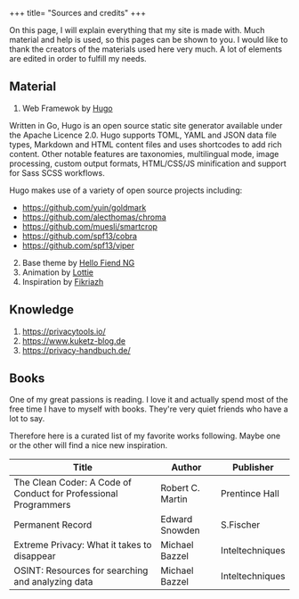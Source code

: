 +++
title= "Sources and credits"
+++

On this page, I will explain everything that my site is made with. Much material and help is used, so this pages can be shown to you. I would like to thank the creators of the materials used here very much. A lot of elements are edited in order to fulfill my needs.

## Material
1. Web Framewok by [Hugo](https://gohugo.io/)


Written in Go, Hugo is an open source static site generator available under the Apache Licence 2.0. Hugo supports TOML, YAML and JSON data file types, Markdown and HTML content files and uses shortcodes to add rich content. Other notable features are taxonomies, multilingual mode, image processing, custom output formats, HTML/CSS/JS minification and support for Sass SCSS workflows.


Hugo makes use of a variety of open source projects including:

- https://github.com/yuin/goldmark
- https://github.com/alecthomas/chroma
- https://github.com/muesli/smartcrop
- https://github.com/spf13/cobra
- https://github.com/spf13/viper

2. Base theme by [Hello Fiend NG](https://github.com/rhazdon/hugo-theme-hello-friend-ng)
3. Animation by [Lottie](https://lottiefiles.com/)
4. Inspiration by [Fikriazh](https://github.com/fikriazh)

## Knowledge

1. https://privacytools.io/
2. https://www.kuketz-blog.de
3. https://privacy-handbuch.de/

## Books
One of my great passions is reading. I love it and actually spend most of the free time I have to myself with books. They're very quiet friends who have a lot to say.

Therefore here is a curated list of my favorite works following. Maybe one or the other will find a nice new inspiration. 

Title								|	Author			|	Publisher
-- 								|	--			| --
The Clean Coder: A Code of Conduct for Professional Programmers |	Robert C. Martin	|	Prentince Hall
Permanent Record						|	Edward Snowden		|	S.Fischer
Extreme Privacy: What it takes to disappear			|	Michael Bazzel		|	Inteltechniques
OSINT: Resources for searching and analyzing data		|	Michael Bazzel		|	Inteltechniques
